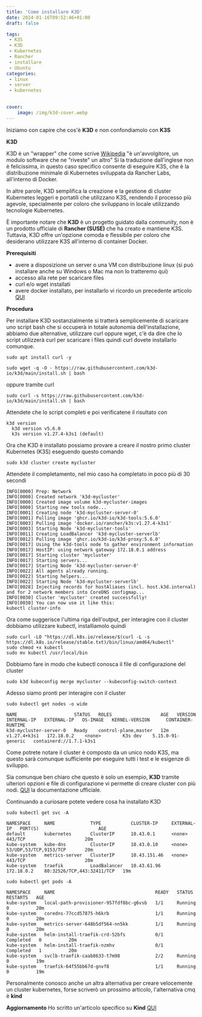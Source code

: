 ```yaml
---
title: 'Come installare K3D'
date: 2024-01-16T09:52:46+01:00
draft: false

tags:
 - K3S
 - K3D
 - Kubernetes
 - Rancher
 - installare
 - Ubuntu
categories:
 - linux
 - server
 - kubernetes

   
cover:
    image: /img/k3d-cover.webp
---
```


Iniziamo con capire che cos'è **K3D** e non confondiamolo con **K3S**

**K3D** 

K3D è un "wrapper" che come scrive [Wikipedia](https://it.wikipedia.org/wiki/Wrapper) "è un'avvolgitore, un modulo software che ne "riveste" un altro" Si la traduzione dall'inglese non è felicissima, in questo caso specifico consente di eseguire K3S, che è la distribuzione minimale di Kubernetes sviluppata da Rancher Labs, all'interno di Docker. 

In altre parole, K3D semplifica la creazione e la gestione di cluster Kubernetes leggeri e portatili che utilizzano K3S, rendendo il processo più agevole, specialmente per coloro che sviluppano in locale utilizzando tecnologie Kubernetes.

È importante notare che **K3D** è un progetto guidato dalla community, non è un prodotto ufficiale di **Rancher (SUSE)** che ha creato e mantiene K3S. Tuttavia, K3D offre un'opzione comoda e flessibile per coloro che desiderano utilizzare K3S all'interno di container Docker.

**Prerequisiti**
 - avere a disposizione un server o una VM con distribuzione linux (si può installare anche su Windows o Mac ma non lo tratteremo quì)
 - accesso alla rete per scaricare  files
 - curl e/o wget installati
 - avere docker installato, per installarlo vi ricordo un precedente articolo [QUI](https://marcofanuntza.it/posts/come-installare-docker-e-docker-compose-su-ubuntu/)

**Procedura**

Per installare K3D sostanzialmente si tratterà semplicemente di scaricare uno script bash che si occuperà in totale autonomia dell'installazione, abbiamo due alternative, utilizzare curl oppure wget, c'è da dire che lo script utilizzerà curl per scaricare i files quindi curl dovete installarlo comunque.

    sudo apt install curl -y

    sudo wget -q -O - https://raw.githubusercontent.com/k3d-io/k3d/main/install.sh | bash

oppure tramite curl
    
    sudo curl -s https://raw.githubusercontent.com/k3d-io/k3d/main/install.sh | bash

Attendete che lo script completi e poi verificatene il risultato con

    k3d version
      k3d version v5.6.0
      k3s version v1.27.4-k3s1 (default)

Ora che K3D è installato possiamo provare a creare il nostro primo cluster Kubernetes (K3S) eseguendo questo comando

    sudo k3d cluster create mycluster

Attendete il completamento, nel mio caso ha completato in poco più di 30 secondi


    INFO[0000] Prep: Network
    INFO[0000] Created network 'k3d-mycluster'
    INFO[0000] Created image volume k3d-mycluster-images
    INFO[0000] Starting new tools node...
    INFO[0001] Creating node 'k3d-mycluster-server-0'
    INFO[0001] Pulling image 'ghcr.io/k3d-io/k3d-tools:5.6.0'
    INFO[0003] Pulling image 'docker.io/rancher/k3s:v1.27.4-k3s1'
    INFO[0003] Starting Node 'k3d-mycluster-tools'
    INFO[0011] Creating LoadBalancer 'k3d-mycluster-serverlb'
    INFO[0012] Pulling image 'ghcr.io/k3d-io/k3d-proxy:5.6.0'
    INFO[0017] Using the k3d-tools node to gather environment information
    INFO[0017] HostIP: using network gateway 172.18.0.1 address
    INFO[0017] Starting cluster 'mycluster'
    INFO[0017] Starting servers...
    INFO[0017] Starting Node 'k3d-mycluster-server-0'
    INFO[0022] All agents already running.
    INFO[0022] Starting helpers...
    INFO[0022] Starting Node 'k3d-mycluster-serverlb'
    INFO[0028] Injecting records for hostAliases (incl. host.k3d.internal) and for 2 network members into CoreDNS configmap...
    INFO[0030] Cluster 'mycluster' created successfully!
    INFO[0030] You can now use it like this:
    kubectl cluster-info
    
Ora come suggerisce l'ultima riga dell'output, per interagire con il cluster dobbiamo utilizzare kubectl, installiamolo quindi

    sudo curl -LO "https://dl.k8s.io/release/$(curl -L -s https://dl.k8s.io/release/stable.txt)/bin/linux/amd64/kubectl"
    sudo chmod +x kubectl
    sudo mv kubectl /usr/local/bin

Dobbiamo fare in modo che kubectl conosca il file di configurazione del cluster

    sudo k3d kubeconfig merge mycluster --kubeconfig-switch-context

Adesso siamo pronti per interagire con il cluster

    sudo kubectl get nodes -o wide

    NAME                     STATUS   ROLES                  AGE   VERSION        INTERNAL-IP   EXTERNAL-IP   OS-IMAGE   KERNEL-VERSION      CONTAINER-RUNTIME
    k3d-mycluster-server-0   Ready    control-plane,master   12m   v1.27.4+k3s1   172.18.0.2    <none>        K3s dev    5.15.0-91-generic   containerd://1.7.1-k3s1

Come potrete notare il cluster è composto da un unico nodo K3S, ma questo sarà comunque sufficiente per eseguire tutti i test e le esigenze di sviluppo. 

Sia comunque ben chiaro che questo è solo un esempio, **K3D** tramite ulteriori opzioni e file di configurazione vi permette di creare cluster con più nodi. [QUI](https://k3d.io/v5.3.0/usage/configfile/) la documentazione ufficiale.

Continuando a curiosare potete vedere cosa ha installato K3D

    sudo kubectl get svc -A
    
    NAMESPACE     NAME             TYPE           CLUSTER-IP     EXTERNAL-IP   PORT(S)                      AGE
    default       kubernetes       ClusterIP      10.43.0.1      <none>        443/TCP                      20m
    kube-system   kube-dns         ClusterIP      10.43.0.10     <none>        53/UDP,53/TCP,9153/TCP       20m
    kube-system   metrics-server   ClusterIP      10.43.151.46   <none>        443/TCP                      20m
    kube-system   traefik          LoadBalancer   10.43.61.96    172.18.0.2    80:32526/TCP,443:32411/TCP   19m

    sudo kubectl get pods -A
    
    NAMESPACE     NAME                                     READY   STATUS      RESTARTS   AGE
    kube-system   local-path-provisioner-957fdf8bc-g6vsb   1/1     Running     0          20m
    kube-system   coredns-77ccd57875-h6krb                 1/1     Running     0          20m
    kube-system   metrics-server-648b5df564-nn5kk          1/1     Running     0          20m
    kube-system   helm-install-traefik-crd-52bfs           0/1     Completed   0          20m
    kube-system   helm-install-traefik-nzmhv               0/1     Completed   1          20m
    kube-system   svclb-traefik-caab8633-t7m98             2/2     Running     0          19m
    kube-system   traefik-64f55bb67d-gnvf8                 1/1     Running     0          19m


Personalmente conosco anche un altra alternativa per creare velocemente un cluster kubernetes, forse scriverò un prossimo articolo, l'alternativa cmq è **kind**

**Aggiornamento** Ho scritto un'articolo specifico su **Kind** [QUI](https://marcofanuntza.it/posts/proviamo-kubernetes-con-kind/)



